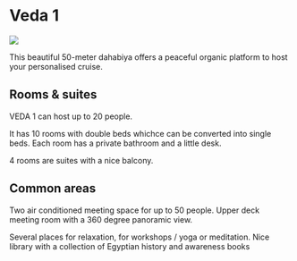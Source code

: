 # Veda 1 

![](img_notused/veda1.jpeg)

This beautiful 50-meter dahabiya offers a peaceful organic platform to host your personalised cruise.

## Rooms & suites

VEDA 1 can host up to 20 people.

It has 10 rooms with double beds whichce can be converted into single beds. Each room has a private bathroom and a little desk.

4 rooms are suites with a nice balcony. 

## Common areas

Two air conditioned meeting space for up to 50 people.
Upper deck meeting room with a 360 degree panoramic view.

Several places for relaxation, for workshops / yoga or meditation. Nice library with a collection of Egyptian history and awareness books